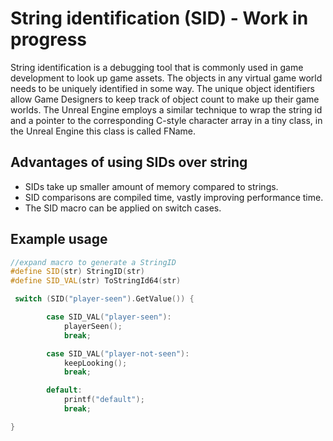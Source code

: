 # String identification (SID) - Work in progress 
String identification is a debugging tool that is commonly used in game development to look up game assets. The objects in any virtual game world needs to be uniquely identified in some way. The unique object identifiers allow Game Designers to keep track of object count to make up their game worlds. The Unreal Engine employs a similar technique  to wrap the string id and a pointer to the corresponding C-style character array in a tiny class, in the Unreal Engine this class is called FName.
## Advantages of using SIDs over string
* SIDs take up smaller amount of memory compared to strings.
* SID comparisons are compiled time, vastly improving performance time.  
* The SID macro can be applied on switch cases.


## Example usage

```cpp
//expand macro to generate a StringID
#define SID(str) StringID(str)
#define SID_VAL(str) ToStringId64(str)

 switch (SID("player-seen").GetValue()) {

        case SID_VAL("player-seen"):
            playerSeen();
            break;

        case SID_VAL("player-not-seen"):
            keepLooking();
            break;

        default:
            printf("default");
            break;

}
```
